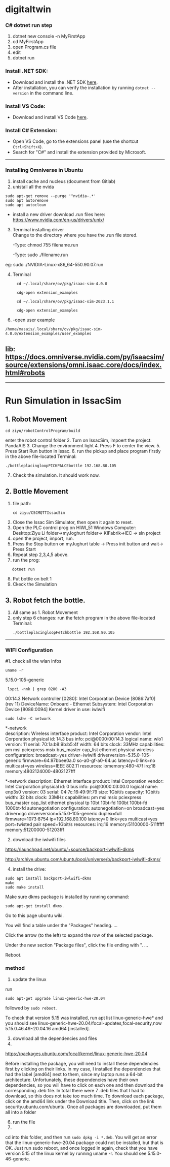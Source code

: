 # digitaltwin

### C# dotnet run step
1. dotnet new console -n MyFirstApp
2. cd MyFirstApp
3. open Program.cs file
4. edit
5. dotnet run
   
### Install .NET SDK:

- Download and install the .NET SDK [here](https://dotnet.microsoft.com/download/dotnet).
- After installation, you can verify the installation by running `dotnet --version` in the command line.

### Install VS Code:

- Download and install VS Code [here](https://code.visualstudio.com/).

### Install C# Extension:

- Open VS Code, go to the extensions panel (use the shortcut `Ctrl+Shift+X`).
- Search for "C#" and install the extension provided by Microsoft.

-----------------------------------------------------------------------------------------------------------------------------------------------------------------
### Installing Omniverse in Ubuntu
1. install cache and nucleus (document from Gitlab)
2. unistall all the nvida
```
sudo apt-get remove --purge '^nvidia-.*'
sudo apt autoremove
sudo apt autoclean
```
- install a new driver
  download .run files here: https://www.nvidia.com/en-us/drivers/unix/
3. Terminal installing driver  
  Change to the directory where you have the .run file stored.  
  
    -Type: chmod 755 filename.run  

    -Type: sudo ./filename.run  

  eg: sudo ./NVIDIA-Linux-x86_64-550.90.07.run

  4. Terminal
```
     cd ~/.local/share/ov/pkg/isaac-sim-4.0.0
     
     xdg-open extension_examples
```
```
     cd ~/.local/share/ov/pkg/isaac-sim-2023.1.1
     
     xdg-open extension_examples
```
   6.  -open user example
  ```    
/home/masais/.local/share/ov/pkg/isaac-sim-4.0.0/extension_examples/user_examples
```

lib: https://docs.omniverse.nvidia.com/py/isaacsim/source/extensions/omni.isaac.core/docs/index.html#robots
-----------------------------------------------------------------------------------------------------------------------------------------------------------------
-----------------------------------------------------------------------------------------------------------------------------------------------------------------
# Run Simulation in IssacSim
## 1. Robot Movement
   ```
   cd ziyu/robotControlProgram/build
   ```
   enter the robot control folder
2. Turn on IssacSim, impoert the project: PandaAIS
3. Change the environment light
4. Press F to center the view.
5. Press Start Run button in Issac.
6. run the pickup and place program firstly in the above file-located Terminal:
   ```
   ./bottleplacingloopPICKPALCEbottle 192.168.80.105

   ```
7. Check the simulation. It should work now.
## 2. Bottle Movement

1. file path:
   ```
   cd ziyu/CSCMQTTIssacSim
   ```
2. Close the Issac Sim Simulator, then open it again to reset.
3. Open the PLC control prog on HIWI_51 Windows Computer:
   	Desktop:Ziyu Li folder->myJoghurt folder-> KIFabrik->IEC -> sln project
4. open the project, import, run.
5. Press the Stop button on myJughurt table -> Press init button and wait-> Press Start 
6. Repeat step 2,3,4,5 above.
7. run the prog:
```
   dotnet run

   ```
8. Put bottle on belt 1
9. Ckeck the Simulation
## 3. Robot fetch the bottle.
1. All same as 1. Robot Movement
2. only step 6 changes: run the fetch program in the above file-located Terminal:
   ```
   ./bottleplacingloopFetchbottle 192.168.80.105

   ```


-----------------------------------------------------------------------------------------------------------------------------------------------------------------
### WIFI Configuration
#1. check all the wlan infos
```
uname -r
```
5.15.0-105-generic
```
 lspci -nnk | grep 0280 -A3
```
00:14.3 Network controller [0280]: Intel Corporation Device [8086:7af0] (rev 11)
	DeviceName: Onboard - Ethernet
	Subsystem: Intel Corporation Device [8086:0094]
	Kernel driver in use: iwlwifi
```
sudo lshw -C network
```
 *-network                 
       description: Wireless interface
       product: Intel Corporation
       vendor: Intel Corporation
       physical id: 14.3
       bus info: pci@0000:00:14.3
       logical name: wlo1
       version: 11
       serial: 70:1a:b8:9b:b5:4f
       width: 64 bits
       clock: 33MHz
       capabilities: pm msi pciexpress msix bus_master cap_list ethernet physical wireless
       configuration: broadcast=yes driver=iwlwifi driverversion=5.15.0-105-generic firmware=64.97bbee0a.0 so-a0-gf-a0-64.uc latency=0 link=no multicast=yes wireless=IEEE 802.11
       resources: iomemory:480-47f irq:18 memory:4802124000-4802127fff

       
  *-network
       description: Ethernet interface
       product: Intel Corporation
       vendor: Intel Corporation
       physical id: 0
       bus info: pci@0000:03:00.0
       logical name: enp3s0
       version: 03
       serial: 04:7c:16:49:9f:79
       size: 1Gbit/s
       capacity: 1Gbit/s
       width: 32 bits
       clock: 33MHz
       capabilities: pm msi msix pciexpress bus_master cap_list ethernet physical tp 10bt 10bt-fd 100bt 100bt-fd 1000bt-fd autonegotiation
       configuration: autonegotiation=on broadcast=yes driver=igc driverversion=5.15.0-105-generic duplex=full firmware=1073:8754 ip=192.168.80.100 latency=0 link=yes multicast=yes port=twisted pair speed=1Gbit/s
       resources: irq:16 memory:51100000-511fffff memory:51200000-51203fff


2. download the iwlwifi files
   
https://launchpad.net/ubuntu/+source/backport-iwlwifi-dkms

http://archive.ubuntu.com/ubuntu/pool/universe/b/backport-iwlwifi-dkms/

4. install the drive:
```
sudo apt install backport-iwlwifi-dkms
make
sudo make install
```

Make sure dkms package is installed by running command: 
```
sudo apt-get install dkms.
```
Go to this page ubuntu wiki.

You will find a table under the "Packages" heading. ...

Click the arrow (to the left) to expand the row of the selected package.

Under the new section "Package files", click the file ending with ". ...

Reboot.


### method
1. update the linux
   
run 
```
sudo apt-get upgrade linux-generic-hwe-20.04
```
 followed by 
 ```sudo reboot```.
 
 To check that version 5.15 was installed, run apt list linux-generic-hwe* and you should see linux-generic-hwe-20.04/focal-updates,focal-security,now 5.15.0.46.49~20.04.16 amd64 [installed].

3. download all the dependencies and files
4. 
https://packages.ubuntu.com/focal/kernel/linux-generic-hwe-20.04

Before installing the package, you will need to install these dependencies first by clicking on their links. In my case, I installed the dependencies that had the label [amd64] next to them, since my laptop runs a 64-bit architecture. Unfortunately, these dependencies have their own dependencies, so you will have to click on each one and then download the corresponding .deb file. In total there were 7 .deb files that I had to download, so this does not take too much time. To download each package, click on the amd64 link under the Download <package name> title. Then, click on the link security.ubuntu.com/ubuntu. Once all packages are downloaded, put them all into a folder


6. run the file
7. 
cd into this folder, and then run ```sudo dpkg -i *.deb```. You will get an error that the linux-generic-hwe-20.04 package could not be installed, but that is OK. Just run sudo reboot, and once logged in again, check that you have version 5.15 of the linux kernel by running uname -r. You should see 5.15.0-46-generic. 
